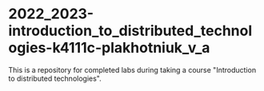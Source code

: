 # 2022_2023-introduction_to_distributed_technologies-k4111c-plakhotniuk_v_a
This is a repository for completed labs during taking a course "Introduction to distributed technologies".
